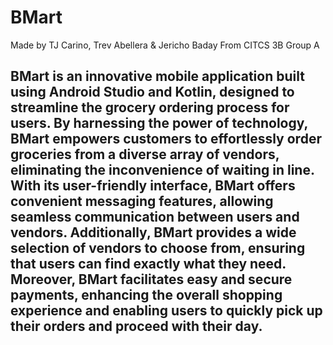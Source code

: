 # BMart

Made by TJ Carino, Trev Abellera & Jericho Baday
From CITCS 3B Group A

## BMart is an innovative mobile application built using Android Studio and Kotlin, designed to streamline the grocery ordering process for users. By harnessing the power of technology, BMart empowers customers to effortlessly order groceries from a diverse array of vendors, eliminating the inconvenience of waiting in line. With its user-friendly interface, BMart offers convenient messaging features, allowing seamless communication between users and vendors. Additionally, BMart provides a wide selection of vendors to choose from, ensuring that users can find exactly what they need. Moreover, BMart facilitates easy and secure payments, enhancing the overall shopping experience and enabling users to quickly pick up their orders and proceed with their day.

